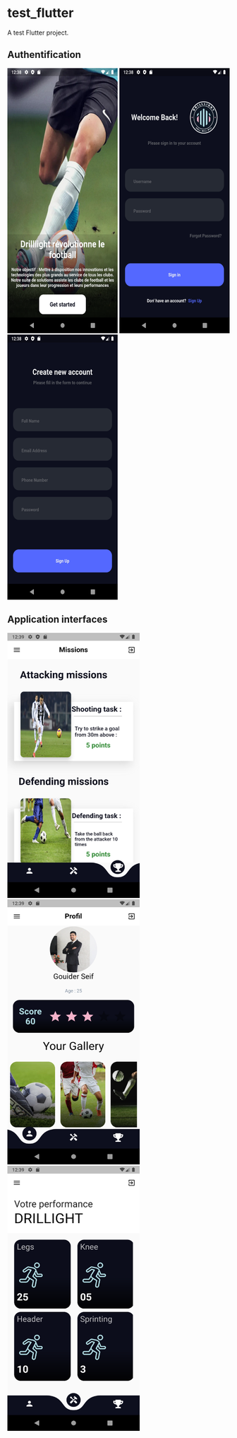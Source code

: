 # test_flutter

A test Flutter project.




## Authentification


<img src = "./assets/images/splash.png" width=250 height=600> <img src = "./assets/images/login.png" width=250 height=600><img src = "./assets/images/sign up.png" width=250 height=600>



## Application interfaces


<img src = "./assets/images/missions.png" width=300 height=600> <img src = "./assets/images/profil.png" width=300 height=600><img src = "./assets/images/performance.png" width=300 height=600>




